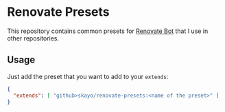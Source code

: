 # Renovate Presets

This repository contains common presets for [Renovate Bot](https://renovatebot.com/) that I use in other repositories.

## Usage

Just add the preset that you want to add to your `extends`:
```json
{
  "extends": [ "github>skayo/renovate-presets:<name of the preset>" ]
}
````
